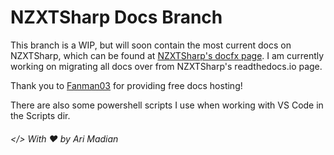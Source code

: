 # NZXTSharp Docs Branch

This branch is a WIP, but will soon contain the most current docs on NZXTSharp, which can be found at [NZXTSharp's docfx page][0].
I am currently working on migrating all docs over from NZXTSharp's readthedocs.io page.

Thank you to [Fanman03][1] for providing free docs hosting!

There are also some powershell scripts I use when working with VS Code in the Scripts dir.
 
 ###### </> With ♥ by Ari Madian

[0]: http://nzxtsharp.jnhost.ml/
[1]: https://github.com/Fanman03
